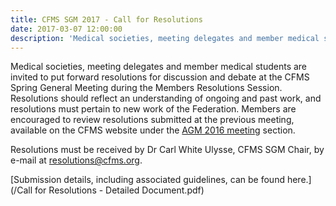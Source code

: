 ```yaml
---
title: CFMS SGM 2017 - Call for Resolutions
date: 2017-03-07 12:00:00
description: 'Medical societies, meeting delegates and member medical students are invited to put forward resolutions for discussion and debate at the CFMS Spring General Meeting during the Members Resolutions Session'
---
```



Medical societies, meeting delegates and member medical students are invited to put forward resolutions for discussion and debate at the CFMS Spring General Meeting during the Members Resolutions Session. Resolutions should reflect an understanding of ongoing and past work, and resolutions must pertain to new work of the Federation. Members are encouraged to review resolutions submitted at the previous meeting, available on the CFMS website under the [AGM 2016 meeting](http://www.cfms.org/meetings/agm-2016-edmonton.html) section.

Resolutions must be received by Dr Carl White Ulysse, CFMS SGM Chair, by e-mail at [&#114;&#101;&#115;&#111;&#108;&#117;&#116;&#105;&#111;&#110;&#115;&#064;&#099;&#102;&#109;&#115;&#046;&#111;&#114;&#103;](&#109;&#097;&#105;&#108;&#116;&#111;:&#114;&#101;&#115;&#111;&#108;&#117;&#116;&#105;&#111;&#110;&#115;&#064;&#099;&#102;&#109;&#115;&#046;&#111;&#114;&#103;).

[Submission details, including associated guidelines, can be found here.](/Call for Resolutions - Detailed Document.pdf)